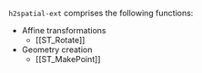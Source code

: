 `h2spatial-ext` comprises the following functions:

* Affine transformations
    * [[ST_Rotate]]
* Geometry creation
    * [[ST_MakePoint]]

